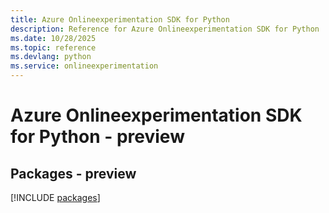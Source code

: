 ```yaml
---
title: Azure Onlineexperimentation SDK for Python
description: Reference for Azure Onlineexperimentation SDK for Python
ms.date: 10/28/2025
ms.topic: reference
ms.devlang: python
ms.service: onlineexperimentation
---
```

# Azure Onlineexperimentation SDK for Python - preview
## Packages - preview
[!INCLUDE [packages](onlineexperimentation-index.md)]
